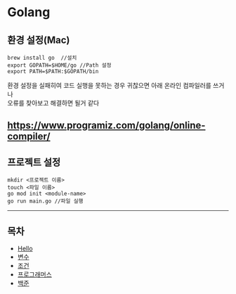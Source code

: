 # Golang

## 환경 설정(Mac)

```
brew install go  //설치
export GOPATH=$HOME/go //Path 설정
export PATH=$PATH:$GOPATH/bin
```

환경 설정을 실패히여 코드 실행을 못하는 경우 귀찮으면 아래 온라인 컴파일러를 쓰거나  
오류를 찾아보고 해결하면 될거 같다  

https://www.programiz.com/golang/online-compiler/
---
## 프로젝트 설정

```
mkdir <프로젝트 이름>
touch <파일 이름>
go mod init <module-name>
go run main.go //파일 실행
```
---
## 목차
- [Hello](Hello/Readme.md)
- [변수](Var/Readme.md)
- [조건](If/Readme.md)
- [프로그래머스](Pro/Readme.md)
- [백준](Baejoon/Readme.md)

